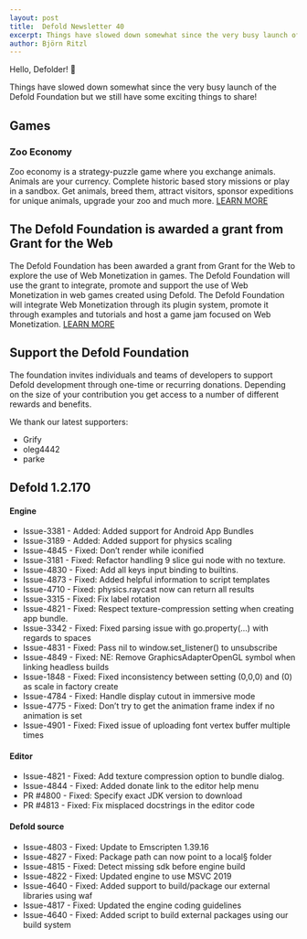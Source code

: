 ```yaml
---
layout: post
title:  Defold Newsletter 40
excerpt: Things have slowed down somewhat since the very busy launch of the Defold Foundation but we still have some exciting things to share.
author: Björn Ritzl
---
```


Hello, Defolder! 👋

Things have slowed down somewhat since the very busy launch of the Defold Foundation but we still have some exciting things to share!

## Games
### Zoo Economy
Zoo economy is a strategy-puzzle game where you exchange animals. Animals are your currency. Complete historic based story missions or play in a sandbox. Get animals, breed them, attract visitors, sponsor expeditions for unique animals, upgrade your zoo and much more. [LEARN MORE](https://forum.defold.com/t/zoo-economy-strategy-puzzle/65466)

## The Defold Foundation is awarded a grant from Grant for the Web
The Defold Foundation has been awarded a grant from Grant for the Web to explore the use of Web Monetization in games. The Defold Foundation will use the grant to integrate, promote and support the use of Web Monetization in web games created using Defold. The Defold Foundation will integrate Web Monetization through its plugin system, promote it through examples and tutorials and host a game jam focused on Web Monetization. [LEARN MORE](https://defold.com/2020/06/09/Defold-is-awarded-a-grant-from-Grant-for-the-Web/)


## Support the Defold Foundation
The foundation invites individuals and teams of developers to support Defold development through one-time or recurring donations. Depending on the size of your contribution you get access to a number of different rewards and benefits.

We thank our latest supporters:

* Grify
* oleg4442
* parke


## Defold 1.2.170

#### Engine
* Issue-3381 - Added: Added support for Android App Bundles
* Issue-3189 - Added: Added support for physics scaling
* Issue-4845 - Fixed: Don’t render while iconified
* Issue-3181 - Fixed: Refactor handling 9 slice gui node with no texture.
* Issue-4830 - Fixed: Add all keys input binding to builtins.
* Issue-4873 - Fixed: Added helpful information to script templates
* Issue-4710 - Fixed: physics.raycast now can return all results
* Issue-3315 - Fixed: Fix label rotation
* Issue-4821 - Fixed: Respect texture-compression setting when creating app bundle.
* Issue-3342 - Fixed: Fixed parsing issue with go.property(…) with regards to spaces
* Issue-4831 - Fixed: Pass nil to window.set_listener() to unsubscribe
* Issue-4849 - Fixed: NE: Remove GraphicsAdapterOpenGL symbol when linking headless builds
* Issue-1848 - Fixed: Fixed inconsistency between setting (0,0,0) and (0) as scale in factory create
* Issue-4784 - Fixed: Handle display cutout in immersive mode
* Issue-4775 - Fixed: Don’t try to get the animation frame index if no animation is set
* Issue-4901 - Fixed: Fixed issue of uploading font vertex buffer multiple times

#### Editor
* Issue-4821 - Fixed: Add texture compression option to bundle dialog.
* Issue-4844 - Fixed: Added donate link to the editor help menu
* PR #4800 - Fixed: Specify exact JDK version to download
* PR #4813 - Fixed: Fix misplaced docstrings in the editor code

#### Defold source
* Issue-4803 - Fixed: Update to Emscripten 1.39.16
* Issue-4827 - Fixed: Package path can now point to a local§ folder
* Issue-4815 - Fixed: Detect missing sdk before engine build
* Issue-4822 - Fixed: Updated engine to use MSVC 2019
* Issue-4640 - Fixed: Added support to build/package our external libraries using waf
* Issue-4817 - Fixed: Updated the engine coding guidelines
* Issue-4640 - Fixed: Added script to build external packages using our build system
